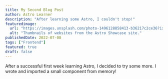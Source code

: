 ```yaml
---
title: My Second Blog Post
author: Astro Learner
description: "After learning some Astro, I couldn't stop!"
featuredimage:
  url: "https://images.unsplash.com/photo-1496128858413-b36217c2ce36?ixlib=rb-4.0.3&ixid=MnwxMjA3fDB8MHxwaG90by1wYWdlfHx8fGVufDB8fHx8&auto=format&fit=crop&w=3603&q=80"
  alt: "Thumbnails of websites from the Astro Showcase site."
publishedDate: 2022-07-08
tags: ["Frontend"]
featured: true
draft: false
---
```


After a successful first week learning Astro, I decided to try some more. I wrote and imported a small component from memory!
